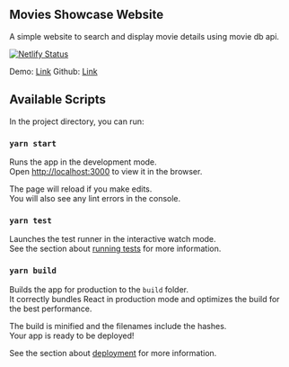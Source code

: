 ## Movies Showcase Website

A simple website to search and display movie details using movie db api.

[![Netlify Status](https://api.netlify.com/api/v1/badges/b4e8a6c5-3ebc-4d37-81fa-ba8bfbbc0dcb/deploy-status)](https://app.netlify.com/sites/movies-showcase/deploys)

Demo: [Link](https://movies-showcase.netlify.com)
Github: [Link](https://github.com/ashwinkshenoy/movie-showcase)

## Available Scripts

In the project directory, you can run:

### `yarn start`

Runs the app in the development mode.<br />
Open [http://localhost:3000](http://localhost:3000) to view it in the browser.

The page will reload if you make edits.<br />
You will also see any lint errors in the console.

### `yarn test`

Launches the test runner in the interactive watch mode.<br />
See the section about [running tests](https://facebook.github.io/create-react-app/docs/running-tests) for more information.

### `yarn build`

Builds the app for production to the `build` folder.<br />
It correctly bundles React in production mode and optimizes the build for the best performance.

The build is minified and the filenames include the hashes.<br />
Your app is ready to be deployed!

See the section about [deployment](https://facebook.github.io/create-react-app/docs/deployment) for more information.
